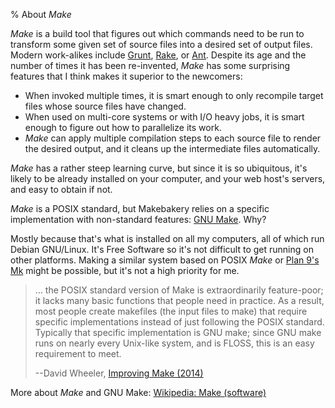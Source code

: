 % About _Make_

_Make_ is a build tool that figures out which commands need to be run to transform some given set of source files into a desired set of output files.
Modern work-alikes include [Grunt][], [Rake][], or [Ant][].
Despite its age and the number of times it has been re-invented, _Make_ has some surprising features that I think makes it superior to the newcomers:

- When invoked multiple times, it is smart enough to only recompile target files whose source files have changed.
- When used on multi-core systems or with I/O heavy jobs, it is smart enough to figure out how to parallelize its work.
- _Make_ can apply multiple compilation steps to each source file to render the desired output, and it cleans up the intermediate files automatically.

_Make_ has a rather steep learning curve, but since it is so ubiquitous, it's likely to be already installed on your computer, and your web host's servers, and easy to obtain if not.

_Make_ is a POSIX standard, but Makebakery relies on a specific implementation with non-standard features: [GNU Make][]. Why?

Mostly because that's what is installed on all my computers, all of which run Debian GNU/Linux.
It's Free Software so it's not difficult to get running on other platforms.
Making a similar system based on POSIX _Make_ or [Plan 9's Mk][Mk] might be possible, but it's not a high priority for me.

> ... the POSIX standard version of Make is extraordinarily feature-poor; it lacks many basic functions that people need in practice. As a result, most people create makefiles (the input files to make) that require specific implementations instead of just following the POSIX standard. Typically that specific implementation is GNU make; since GNU make runs on nearly every Unix-like system, and is FLOSS, this is an easy requirement to meet.
>
> --David Wheeler, [Improving Make (2014)][]

More about _Make_ and GNU Make: [Wikipedia: Make (software)][W:Make]

[W:Make]: https://en.wikipedia.org/wiki/Make_%28software%29
[Improving Make (2014)]: https://www.dwheeler.com/essays/make.html
[Mk]: http://doc.cat-v.org/plan_9/4th_edition/papers/mk
[GNU Make]: https://www.gnu.org/software/make/
[Grunt]: gruntjs.com
[Rake]: http://rake.rubyforge.org
[Ant]: http://ant.apache.org

